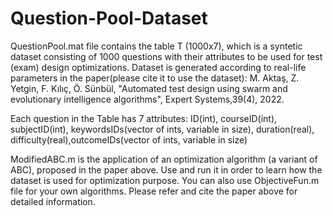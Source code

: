 # Question-Pool-Dataset
QuestionPool.mat file contains the table T (1000x7), which is a syntetic dataset consisting of 1000 questions with their attributes to be used for test (exam) design optimizations. Dataset is generated according to real-life parameters in the paper(please cite it to use the dataset): M. Aktaş, Z. Yetgin, F. Kılıç, Ö. Sünbül, "Automated test design using swarm and evolutionary intelligence algorithms", Expert Systems,39(4), 2022.

Each question in the Table has 7 attributes: ID(int), courseID(int), subjectID(int), keywordsIDs(vector of ints, variable in size), duration(real), difficulty(real),outcomeIDs(vector of ints, variable in size)

ModifiedABC.m is the application of an optimization algorithm (a variant of ABC), proposed in the paper above. Use and run it in order to learn how the dataset is used for optimization purpose. You can also use ObjectiveFun.m file for your own algorithms. Please refer and cite the paper above for detailed information. 
